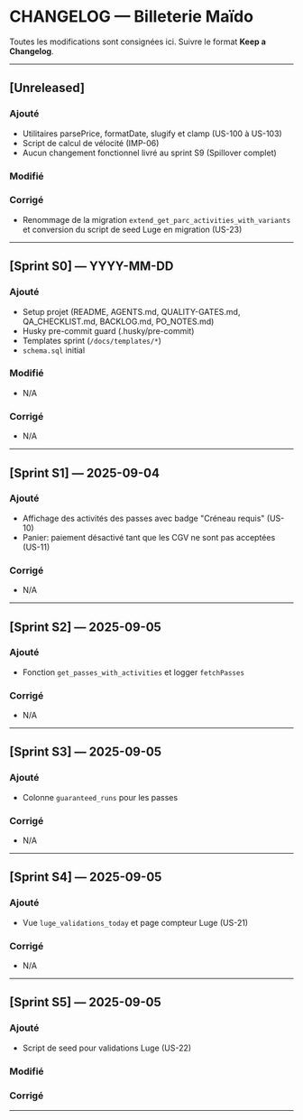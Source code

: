 # CHANGELOG — Billeterie Maïdo

Toutes les modifications sont consignées ici. Suivre le format **Keep a Changelog**.

---

## \[Unreleased]

### Ajouté

- Utilitaires parsePrice, formatDate, slugify et clamp (US-100 à US-103)
- Script de calcul de vélocité (IMP-06)
- Aucun changement fonctionnel livré au sprint S9 (Spillover complet)

### Modifié

### Corrigé

- Renommage de la migration `extend_get_parc_activities_with_variants` et conversion du script de seed Luge en migration (US-23)

---

## \[Sprint S0] — YYYY-MM-DD

### Ajouté

- Setup projet (README, AGENTS.md, QUALITY-GATES.md, QA_CHECKLIST.md, BACKLOG.md, PO_NOTES.md)
- Husky pre-commit guard (.husky/pre-commit)
- Templates sprint (`/docs/templates/*`)
- `schema.sql` initial

### Modifié

- N/A

### Corrigé

- N/A

---

## \[Sprint S1] — 2025-09-04

### Ajouté

- Affichage des activités des passes avec badge "Créneau requis" (US-10)
- Panier: paiement désactivé tant que les CGV ne sont pas acceptées (US-11)

### Corrigé

- N/A

---

## \[Sprint S2] — 2025-09-05

### Ajouté

- Fonction `get_passes_with_activities` et logger `fetchPasses`

### Corrigé

- N/A

---

## \[Sprint S3] — 2025-09-05

### Ajouté

- Colonne `guaranteed_runs` pour les passes

### Corrigé

- N/A

---

## \[Sprint S4] — 2025-09-05

### Ajouté

- Vue `luge_validations_today` et page compteur Luge (US-21)

### Corrigé

- N/A

---

## \[Sprint S5] — 2025-09-05

### Ajouté

- Script de seed pour validations Luge (US-22)

### Modifié

### Corrigé

---
